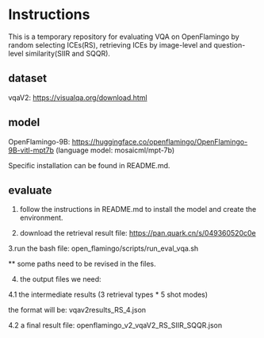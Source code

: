 # Instructions
This is a temporary repository for evaluating VQA on OpenFlamingo by random selecting ICEs(RS), retrieving ICEs by image-level and question-level
similarity(SIIR and SQQR).

## dataset
vqaV2: https://visualqa.org/download.html

## model
OpenFlamingo-9B: https://huggingface.co/openflamingo/OpenFlamingo-9B-vitl-mpt7b
(language model: mosaicml/mpt-7b)

Specific installation can be found in README.md.

## evaluate
1. follow the instructions in README.md to install the model and 
create the environment.
   
2. download the retrieval result file:
https://pan.quark.cn/s/049360520c0e
   
3.run the bash file: open_flamingo/scripts/run_eval_vqa.sh

** some paths need to be revised in the files.

4. the output files we need:

4.1 the intermediate results (3 retrieval types * 5 shot modes)
   
the format will be: vqav2results_RS_4.json

4.2 a final result file: openflamingo_v2_vqaV2_RS_SIIR_SQQR.json